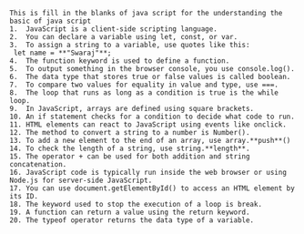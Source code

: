     This is fill in the blanks of java script for the understanding the basic of java script 
    1.	JavaScript is a client-side scripting language.
	2.	You can declare a variable using let, const, or var.
	3.	To assign a string to a variable, use quotes like this:
     let name = **"Swaraj"**;
	4.	The function keyword is used to define a function.
	5.	To output something in the browser console, you use console.log().
	6.	The data type that stores true or false values is called boolean.
	7.	To compare two values for equality in value and type, use ===.
	8.	The loop that runs as long as a condition is true is the while loop.
	9.	In JavaScript, arrays are defined using square brackets.
	10.	An if statement checks for a condition to decide what code to run.
	11.	HTML elements can react to JavaScript using events like onclick.
	12.	The method to convert a string to a number is Number().
	13.	To add a new element to the end of an array, use array.**push**()
	14.	To check the length of a string, use string.**length**.
	15.	The operator + can be used for both addition and string concatenation.
	16.	JavaScript code is typically run inside the web browser or using Node.js for server-side JavaScript.
	17.	You can use document.getElementById() to access an HTML element by its ID.
	18.	The keyword used to stop the execution of a loop is break.
	19.	A function can return a value using the return keyword.
	20.	The typeof operator returns the data type of a variable.